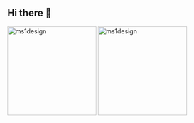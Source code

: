 ## Hi there 👋

<!--
**ms1design/ms1design** is a ✨ _special_ ✨ repository because its `README.md` (this file) appears on your GitHub profile.

Here are some ideas to get you started:

- 🔭 I’m currently working on ...
- 🌱 I’m currently learning ...
- 👯 I’m looking to collaborate on ...
- 🤔 I’m looking for help with ...
- 💬 Ask me about ...
- 📫 How to reach me: ...
- 😄 Pronouns: ...
- ⚡ Fun fact: ...
-->


<span>
  <img height=200 align="center" src="https://github-readme-stats.vercel.app/api?username=ms1design&show_icons=true&locale=en&theme=radical" alt="ms1design" />
</span>
<span>
  <img height=200 align="center" src="https://github-readme-stats.vercel.app/api/top-langs?username=ms1design&layout=compact&langs_count=8&card_width=320&theme=radical" alt="ms1design" />
</span>
